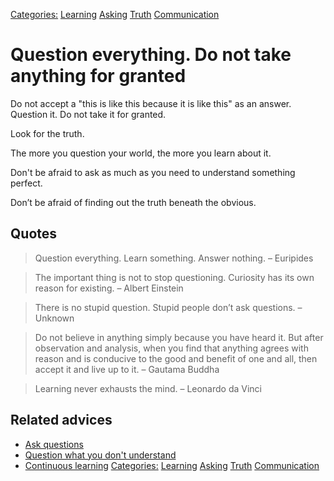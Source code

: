 [Categories:](../Categories/index.md) [Learning](../Categories/Learning.md) [Asking](../Categories/Asking.md) [Truth](../Categories/Truth.md) [Communication](../Categories/Communication.md)
# Question everything. Do not take anything for granted

Do not accept a "this is like this because it is like this" as an answer. Question it. Do not take it for granted.

Look for the truth.

The more you question your world, the more you learn about it.

Don't be afraid to ask as much as you need to understand something perfect.

Don’t be afraid of finding out the truth beneath the obvious.

## Quotes

> Question everything. Learn something. Answer nothing. – Euripides

> The important thing is not to stop questioning. Curiosity has its own reason for existing. – Albert Einstein

> There is no stupid question. Stupid people don’t ask questions. – Unknown

> Do not believe in anything simply because you have heard it. But after observation and analysis, when you find that anything agrees with reason and is conducive to the good and benefit of one and all, then accept it and live up to it. – Gautama Buddha

> Learning never exhausts the mind. – Leonardo da Vinci

## Related advices

- [Ask questions](../Ask%20questions/index.md)
- [Question what you don't understand](../Question%20what%20you%20don't%20understand/index.md)
- [Continuous learning](../Continuous%20learning/index.md)
[Categories:](../Categories/index.md) [Learning](../Categories/Learning.md) [Asking](../Categories/Asking.md) [Truth](../Categories/Truth.md) [Communication](../Categories/Communication.md)